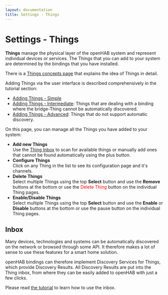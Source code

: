 ```yaml
---
layout: documentation
title: Settings - Things
---
```


# Settings - Things

<!-- START MAINUI SIDEBAR DOC - DO NOT REMOVE -->
**Things** manage the physical layer of the openHAB system and represent individual devices or services.
The Things that you can add to your system are determined by the bindings that you have installed.

There is a [Things concepts page]({{base}}/concepts/things.html) that explains the idea of Things in detail.

Adding Things via the user interface is described comprehensively in the tutorial section:

- [Adding Things - Simple]({{base}}/tutorial/things_simple.html)
- [Adding Things - Intermediate]({{base}}/tutorial/things_intermediate.html): Things that are dealing with a binding where the bridge-Thing cannot be automatically discovered.
- [Adding Things - Advanced]({{base}}/things_advanced.html): Things that do not support automatic discovery.

On this page, you can manage all the Things you have added to your system:

- **Add new Things**<br>
  Use the [Thing Inbox](#inbox) to scan for available things or manually add ones that cannot be found automatically using the <!--F7:blue plus_circle_fill --> plus button.
- **Configure Things**<br>
  Click on any Thing in the list to see its configuration page and it's channels.
- **Delete Things**<br>
  Select multiple Things using the top **Select** button and use the **Remove** buttons at the bottom or use the <span style="color: red">Delete Thing</span> button on the individual Thing pages.
- **Enable/Disable Things**<br>
  Select multiple Things using the top **Select** button and use the **Enable** or **Disable** buttons at the bottom or use the <!--F7 pause_circle --> pause button on the individual Thing pages.
<!-- END MAINUI SIDEBAR DOC - DO NOT REMOVE -->

## Inbox

Many devices, technologies and systems can be automatically discovered on the network or browsed through some API.
It therefore makes a lot of sense to use these features for a smart home solution.

openHAB bindings can therefore implement Discovery Services for Things, which provide Discovery Results.
All Discovery Results are put into the Thing inbox, from where they can be easily added to openHAB with just a few clicks.

Please read [the tutorial]({{base}}/tutorial/things_simple.html#accept-the-light-bulb-things) to learn how to use the inbox.

